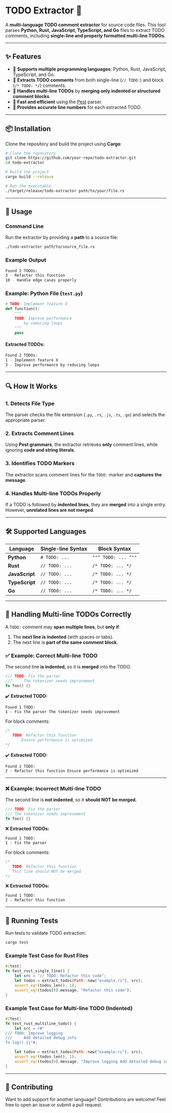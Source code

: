 # **TODO Extractor** 🚀  

A **multi-language TODO comment extractor** for source code files. This tool parses **Python, Rust, JavaScript, TypeScript, and Go** files to extract TODO comments, including **single-line and properly formatted multi-line TODOs**.  

---

## ✨ **Features**
- 📌 **Supports multiple programming languages**: Python, Rust, JavaScript, TypeScript, and Go.
- 📝 **Extracts TODO comments** from both single-line (`// TODO:`) and block (`/* TODO: */`) comments.
- 🔄 **Handles multi-line TODOs** by **merging only indented or structured comment blocks**.
- 🚀 **Fast and efficient** using the [Pest](https://pest.rs/) parser.
- 📍 **Provides accurate line numbers** for each extracted TODO.

---

## 📦 **Installation**
Clone the repository and build the project using **Cargo**:

```sh
# Clone the repository
git clone https://github.com/your-repo/todo-extractor.git
cd todo-extractor

# Build the project
cargo build --release

# Run the executable
./target/release/todo-extractor path/to/your/file.rs
```

---

## 🚀 **Usage**
### **Command Line**
Run the extractor by providing a **path** to a source file:

```sh
./todo-extractor path/to/source_file.rs
```

### **Example Output**
```sh
Found 2 TODOs:
3 - Refactor this function
10 - Handle edge cases properly
```

### **Example: Python File (`test.py`)**
```python
# TODO: Implement feature X
def function():
    """
    TODO: Improve performance
        by reducing loops
    """
    pass
```

#### **Extracted TODOs:**
```sh
Found 2 TODOs:
1 - Implement feature X
3 - Improve performance by reducing loops
```

---

## 🔍 **How It Works**
### **1. Detects File Type**
The parser checks the file extension (`.py`, `.rs`, `.js`, `.ts`, `.go`) and selects the appropriate parser.

### **2. Extracts Comment Lines**
Using **Pest grammars**, the extractor retrieves **only** comment lines, while ignoring **code and string literals**.

### **3. Identifies TODO Markers**
The extractor scans comment lines for the `TODO:` marker and **captures the message**.

### **4. Handles Multi-line TODOs Properly**
If a TODO is followed by **indented lines**, they are **merged** into a single entry.  
However, **unrelated lines are not merged**.

---

## 🛠️ **Supported Languages**
| Language   | Single-line Syntax  | Block Syntax       |
|------------|--------------------|--------------------|
| **Python** | `# TODO: ...`       | `""" TODO: ... """` |
| **Rust**   | `// TODO: ...`      | `/* TODO: ... */`  |
| **JavaScript** | `// TODO: ...`  | `/* TODO: ... */`  |
| **TypeScript** | `// TODO: ...`  | `/* TODO: ... */`  |
| **Go**     | `// TODO: ...`      | `/* TODO: ... */`  |

---

## 📝 **Handling Multi-line TODOs Correctly**
A `TODO:` comment may **span multiple lines**, but **only if**:
1. The **next line is indented** (with spaces or tabs).
2. The next line is **part of the same comment block**.

### ✅ **Example: Correct Multi-line TODO**
The second line **is indented**, so it is **merged** into the TODO.
```rust
/// TODO: Fix the parser
///     The tokenizer needs improvement
fn foo() {}
```
✔️ **Extracted TODO:**
```
Found 1 TODO:
1 - Fix the parser The tokenizer needs improvement
```

For block comments:
```rust
/*
   TODO: Refactor this function
       Ensure performance is optimized
*/
```
✔️ **Extracted TODO:**
```
Found 1 TODO:
2 - Refactor this function Ensure performance is optimized
```

---

### ❌ **Example: Incorrect Multi-line TODO**
The second line is **not indented**, so it **should NOT be merged**.
```rust
/// TODO: Fix the parser
/// The tokenizer needs improvement
fn foo() {}
```
❌ **Extracted TODOs:**
```
Found 1 TODO:
1 - Fix the parser
```

For block comments:
```rust
/*
   TODO: Refactor this function
   This line should NOT be merged
*/
```
❌ **Extracted TODOs:**
```
Found 1 TODO:
2 - Refactor this function
```

---

## 🧪 **Running Tests**
Run tests to validate TODO extraction:
```sh
cargo test
```

### **Example Test Case for Rust Files**
```rust
#[test]
fn test_rust_single_line() {
    let src = "// TODO: Refactor this code";
    let todos = extract_todos(Path::new("example.rs"), src);
    assert_eq!(todos.len(), 1);
    assert_eq!(todos[0].message, "Refactor this code");
}
```

### **Example Test Case for Multi-line TODO (Indented)**
```rust
#[test]
fn test_rust_multiline_todo() {
    let src = r#"
/// TODO: Improve logging
///     Add detailed debug info
fn log() {}"#;

    let todos = extract_todos(Path::new("example.rs"), src);
    assert_eq!(todos.len(), 1);
    assert_eq!(todos[0].message, "Improve logging Add detailed debug info");
}
```

---

## 🤝 Contributing
Want to add support for another language? Contributions are welcome! Feel free to open an issue or submit a pull request.
